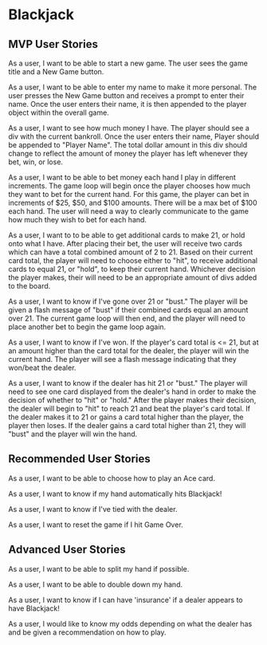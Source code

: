 # Blackjack
## MVP User Stories
As a user, I want to be able to start a new game.
  The user sees the game title and a New Game button.

As a user, I want to be able to enter my name to make it more personal.
  The user presses the New Game button and receives a prompt to enter their name.
  Once the user enters their name, it is then appended to the player object within the overall game.

As a user, I want to see how much money I have.
  The player should see a div with the current bankroll.
  Once the user enters their name, Player should be appended to "Player Name".
  The total dollar amount in this div should change to reflect the amount of money the player has left whenever they bet, win, or lose.

As a user, I want to be able to bet money each hand I play in different increments.
  The game loop will begin once the player chooses how much they want to bet for the current hand.
  For this game, the player can bet in increments of $25, $50, and $100 amounts.
  There will be a max bet of $100 each hand.
  The user will need a way to clearly communicate to the game how much they wish to bet for each hand.

As a user, I want to to be able to get additional cards to make 21, or hold onto what I have.
  After placing their bet, the user will receive two cards which can have a total combined amount of 2 to 21.
  Based on their current card total, the player will need to choose either to "hit", to receive additional cards to equal 21, or "hold", to keep their current hand.
  Whichever decision the player makes, their will need to be an appropriate amount of divs added to the board.

As a user, I want to know if I've gone over 21 or "bust."
  The player will be given a flash message of "bust" if their combined cards equal an amount over 21.
  The current game loop will then end, and the player will need to place another bet to begin the game loop again.

As a user, I want to know if I've won.
  If the player's card total is <= 21, but at an amount higher than the card total for the dealer, the player will win the current hand.
  The player will see a flash message indicating that they won/beat the dealer.

As a user, I want to know if the dealer has hit 21 or "bust."
  The player will need to see one card displayed from the dealer's hand in order to make the decision of whether to "hit" or "hold."
  After the player makes their decision, the dealer will begin to "hit" to reach 21 and beat the player's card total.
  If the dealer makes it to 21 or gains a card total higher than the player, the player then loses.
  If the dealer gains a card total higher than 21, they will "bust" and the player will win the hand.

## Recommended User Stories
As a user, I want to be able to choose how to play an Ace card.

As a user, I want to know if my hand automatically hits Blackjack!

As a user, I want to know if I've tied with the dealer.

As a user, I want to reset the game if I hit Game Over.

## Advanced User Stories
As a user, I want to be able to split my hand if possible.

As a user, I want to be able to double down my hand.

As a user, I want to know if I can have 'insurance' if a dealer appears to have Blackjack!

As a user, I would like to know my odds depending on what the dealer has and be given a recommendation on how to play.

